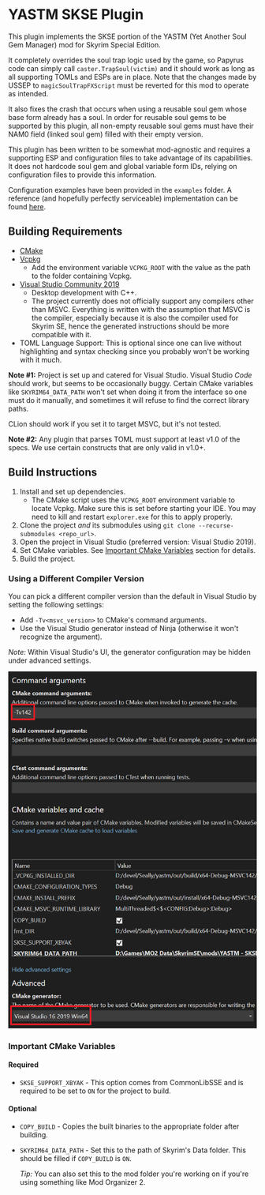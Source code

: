 # YASTM SKSE Plugin

This plugin implements the SKSE portion of the YASTM (Yet Another Soul Gem
Manager) mod for Skyrim Special Edition.

It completely overrides the soul trap logic used by the game, so Papyrus code
can simply call `caster.TrapSoul(victim)` and it should work as long as all
supporting TOMLs and ESPs are in place. Note that the changes made by USSEP to
`magicSoulTrapFXScript` must be reverted for this mod to operate as intended.

It also fixes the crash that occurs when using a reusable soul gem whose base
form already has a soul. In order for reusable soul gems to be supported by this
plugin, all non-empty reusable soul gems must have their NAM0 field (linked soul
gem) filled with their empty version.

This plugin has been written to be somewhat mod-agnostic and requires a
supporting ESP and configuration files to take advantage of its capabilities.
It does not hardcode soul gem and global variable form IDs, relying on
configuration files to provide this information.

Configuration examples have been provided in the `examples` folder. A reference
(and hopefully perfectly serviceable) implementation can be found
[here](https://github.com/Seally/yastm-ck).

## Building Requirements

* [CMake](https://cmake.org/)
* [Vcpkg](https://github.com/microsoft/vcpkg)
  * Add the environment variable `VCPKG_ROOT` with the value as the path to
    the folder containing Vcpkg.
* [Visual Studio Community 2019](https://visualstudio.microsoft.com/)
  * Desktop development with C++.
  * The project currently does not officially support any compilers other than
    MSVC. Everything is written with the assumption that MSVC is the compiler,
    especially because it is also the compiler used for Skyrim SE, hence the
    generated instructions should be more compatible with it.
* TOML Language Support: This is optional since one can live without
  highlighting and syntax checking since you probably won't be working with it
  much.

**Note #1:** Project is set up and catered for Visual Studio. Visual Studio
_Code_ should work, but seems to be occasionally buggy. Certain CMake variables
like `SKYRIM64_DATA_PATH` won't set when doing it from the interface so one
must do it manually, and sometimes it will refuse to find the correct library
paths.

CLion should work if you set it to target MSVC, but it's not tested.

**Note #2:** Any plugin that parses TOML must support at least v1.0 of the
specs. We use certain constructs that are only valid in v1.0+.

## Build Instructions

1. Install and set up dependencies.
   * The CMake script uses the `VCPKG_ROOT` environment variable to locate
     Vcpkg. Make sure this is set before starting your IDE. You may need to kill
     and restart `explorer.exe` for this to apply properly.
2. Clone the project _and_ its submodules using
   `git clone --recurse-submodules <repo_url>`.
3. Open the project in Visual Studio (preferred version: Visual Studio 2019).
4. Set CMake variables. See
   [Important CMake Variables](#important-cmake-variables) section for details.
5. Build the project.

### Using a Different Compiler Version

You can pick a different compiler version than the default in Visual Studio by
setting the following settings:

* Add `-Tv<msvc_version>` to CMake's command arguments.
* Use the Visual Studio generator instead of Ninja (otherwise it won't recognize
  the argument).

_Note:_ Within Visual Studio's UI, the generator configuration may be hidden
under advanced settings.

![CMake Configuration](images/cmake-custom-compiler-0.png)

### Important CMake Variables

#### Required

* `SKSE_SUPPORT_XBYAK` - This option comes from CommonLibSSE and is required
  to be set to `ON` for the project to build.

#### Optional

* `COPY_BUILD` - Copies the built binaries to the appropriate folder after
  building.
* `SKYRIM64_DATA_PATH` - Set this to the path of Skyrim's Data folder. This
  should be filled if `COPY_BUILD` is `ON`.

  _Tip:_ You can also set this to the mod folder you're working on if you're
  using something like Mod Organizer 2.
